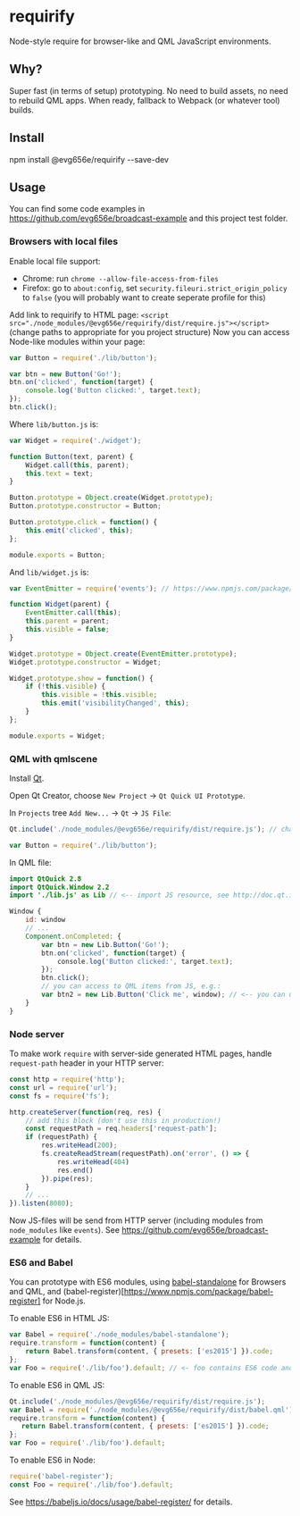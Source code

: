 # requirify

Node-style require for browser-like and QML JavaScript environments.

## Why?

Super fast (in terms of setup) prototyping. No need to build assets, no need to rebuild QML apps. When ready, fallback to Webpack (or whatever tool) builds.

## Install

npm install @evg656e/requirify --save-dev

## Usage

You can find some code examples in <https://github.com/evg656e/broadcast-example> and this project test folder.

### Browsers with local files

Enable local file support:
  * Chrome: run `chrome --allow-file-access-from-files`
  * Firefox: go to `about:config`, set `security.fileuri.strict_origin_policy` to `false` (you will probably want to create seperate profile for this)

Add link to requirify to HTML page: `<script src="./node_modules/@evg656e/requirify/dist/require.js"></script>` (change paths to appropriate for you project structure)
Now you can access Node-like modules within your page:
```js
var Button = require('./lib/button');

var btn = new Button('Go!');
btn.on('clicked', function(target) {
    console.log('Button clicked:', target.text);
});
btn.click();
```

Where `lib/button.js` is:
```js
var Widget = require('./widget');

function Button(text, parent) {
    Widget.call(this, parent);
    this.text = text;
}

Button.prototype = Object.create(Widget.prototype);
Button.prototype.constructor = Button;

Button.prototype.click = function() {
    this.emit('clicked', this);
};

module.exports = Button;
```

And `lib/widget.js` is:
```js
var EventEmitter = require('events'); // https://www.npmjs.com/package/events 

function Widget(parent) {
    EventEmitter.call(this);
    this.parent = parent;
    this.visible = false;
}

Widget.prototype = Object.create(EventEmitter.prototype);
Widget.prototype.constructor = Widget;

Widget.prototype.show = function() {
    if (!this.visible) {
        this.visible = !this.visible;
        this.emit('visibilityChanged', this);
    }
};

module.exports = Widget;
```

### QML with qmlscene

Install [Qt](https://www.qt.io/download-open-source/).

Open Qt Creator, choose `New Project` -> `Qt Quick UI Prototype`.

In `Projects` tree `Add New...` -> `Qt` -> `JS File`:
```js
Qt.include('./node_modules/@evg656e/requirify/dist/require.js'); // change paths to appropriate for you project structure

var Button = require('./lib/button');
```

In QML file:
```qml
import QtQuick 2.8
import QtQuick.Window 2.2
import './lib.js' as Lib // <-- import JS resource, see http://doc.qt.io/qt-5/qtqml-javascript-imports.html

Window {
    id: window
    // ...
    Component.onCompleted: {
        var btn = new Lib.Button('Go!');
        btn.on('clicked', function(target) {
            console.log('Button clicked:', target.text);
        });
        btn.click();
        // you can access to QML items from JS, e.g.:
        var btn2 = new Lib.Button('Click me', window); // <-- you can use QML Window properties and methods within JS code
    }
}
```

### Node server

To make work `require` with server-side generated HTML pages, handle `request-path` header in your HTTP server:
```js
const http = require('http');
const url = require('url');
const fs = require('fs');

http.createServer(function(req, res) {
    // add this block (don't use this in production!)
    const requestPath = req.headers['request-path'];
    if (requestPath) {
        res.writeHead(200);
        fs.createReadStream(requestPath).on('error', () => {
            res.writeHead(404)
            res.end()
        }).pipe(res);
    }
    // ...
}).listen(8080);
```

Now JS-files will be send from HTTP server (including modules from `node_modules` like `events`). See <https://github.com/evg656e/broadcast-example> for details.

### ES6 and Babel

You can prototype with ES6 modules, using [babel-standalone](https://www.npmjs.com/package/babel-standalone) for Browsers and QML, and (babel-register)[https://www.npmjs.com/package/babel-register] for Node.js.

To enable ES6 in HTML JS:
```js
var Babel = require('./node_modules/babel-standalone');
require.transform = function(content) {
    return Babel.transform(content, { presets: ['es2015'] }).code;
};
var Foo = require('./lib/foo').default; // <- foo contains ES6 code and uses ES6 modules (import/export)
```

To enable ES6 in QML JS:
```js
Qt.include('./node_modules/@evg656e/requirify/dist/require.js');
var Babel = require('./node_modules/@evg656e/requirify/dist/babel.qml'); // <- use patched version of babel-standalone from requirify, standard version won't work because of QML JS engine bugs
require.transform = function(content) {
   return Babel.transform(content, { presets: ['es2015'] }).code;
};
var Foo = require('./lib/foo').default;
```

To enable ES6 in Node:
```js
require('babel-register');
const Foo = require('./lib/foo').default;
```
See <https://babeljs.io/docs/usage/babel-register/> for details.
